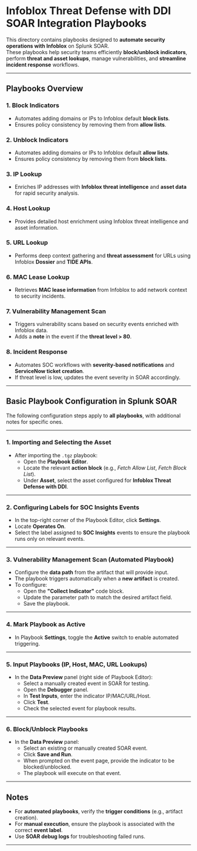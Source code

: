 # Infoblox Threat Defense with DDI SOAR Integration Playbooks

This directory contains playbooks designed to **automate security operations with Infoblox** on Splunk SOAR.  
These playbooks help security teams efficiently **block/unblock indicators**, perform **threat and asset lookups**, manage vulnerabilities, and **streamline incident response** workflows.

---

## Playbooks Overview

### 1. **Block Indicators**
- Automates adding domains or IPs to Infoblox default **block lists**.
- Ensures policy consistency by removing them from **allow lists**.

### 2. **Unblock Indicators**
- Automates adding domains or IPs to Infoblox default **allow lists**.
- Ensures policy consistency by removing them from **block lists**.

### 3. **IP Lookup**
- Enriches IP addresses with **Infoblox threat intelligence** and **asset data** for rapid security analysis.

### 4. **Host Lookup**
- Provides detailed host enrichment using Infoblox threat intelligence and asset information.

### 5. **URL Lookup**
- Performs deep context gathering and **threat assessment** for URLs using Infoblox **Dossier** and **TIDE APIs**.

### 6. **MAC Lease Lookup**
- Retrieves **MAC lease information** from Infoblox to add network context to security incidents.

### 7. **Vulnerability Management Scan**
- Triggers vulnerability scans based on security events enriched with Infoblox data.
- Adds a **note** in the event if the **threat level > 80**.

### 8. **Incident Response**
- Automates SOC workflows with **severity-based notifications** and **ServiceNow ticket creation**.
- If threat level is low, updates the event severity in SOAR accordingly.

---

## Basic Playbook Configuration in Splunk SOAR

The following configuration steps apply to **all playbooks**, with additional notes for specific ones.

---

### 1. **Importing and Selecting the Asset**
- After importing the `.tgz` playbook:
  - Open the **Playbook Editor**.
  - Locate the relevant **action block** (e.g., *Fetch Allow List*, *Fetch Block List*).
  - Under **Asset**, select the asset configured for **Infoblox Threat Defense with DDI**.

---

### 2. **Configuring Labels for SOC Insights Events**
- In the top-right corner of the Playbook Editor, click **Settings**.
- Locate **Operates On**.
- Select the label assigned to **SOC Insights** events to ensure the playbook runs only on relevant events.

---

### 3. **Vulnerability Management Scan (Automated Playbook)**
- Configure the **data path** from the artifact that will provide input.
- The playbook triggers automatically when a **new artifact** is created.
- To configure:
  - Open the **"Collect Indicator"** code block.
  - Update the parameter path to match the desired artifact field.
  - Save the playbook.

---

### 4. **Mark Playbook as Active**
- In Playbook **Settings**, toggle the **Active** switch to enable automated triggering.

---

### 5. **Input Playbooks (IP, Host, MAC, URL Lookups)**
- In the **Data Preview** panel (right side of Playbook Editor):
  - Select a manually created event in SOAR for testing.
  - Open the **Debugger** panel.
  - In **Test Inputs**, enter the indicator IP/MAC/URL/Host.
  - Click **Test**.
  - Check the selected event for playbook results.

---

### 6. **Block/Unblock Playbooks**
- In the **Data Preview** panel:
  - Select an existing or manually created SOAR event.
  - Click **Save and Run**.
  - When prompted on the event page, provide the indicator to be blocked/unblocked.
  - The playbook will execute on that event.

---

## Notes
- For **automated playbooks**, verify the **trigger conditions** (e.g., artifact creation).
- For **manual execution**, ensure the playbook is associated with the correct **event label**.
- Use **SOAR debug logs** for troubleshooting failed runs.

---
